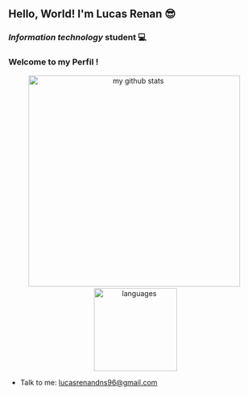 ## Hello, World! I'm Lucas Renan  😎
### *Information technology* student   💻
### Welcome to my Perfil !


<a align="center">
    <p align="center">
    <img src="https://github-readme-stats.vercel.app/api?username=lucasrenandns&show_icons=true&theme=dark&include_all_commits=true" alt="my github stats" width="420"/>&nbsp;<img src="https://github-readme-stats.vercel.app/api/top-langs/?username=lucasrenandns&layout=compact&theme=dark" alt="languages" height="165">
    </p>
</a>

* Talk to me: lucasrenandns96@gmail.com

